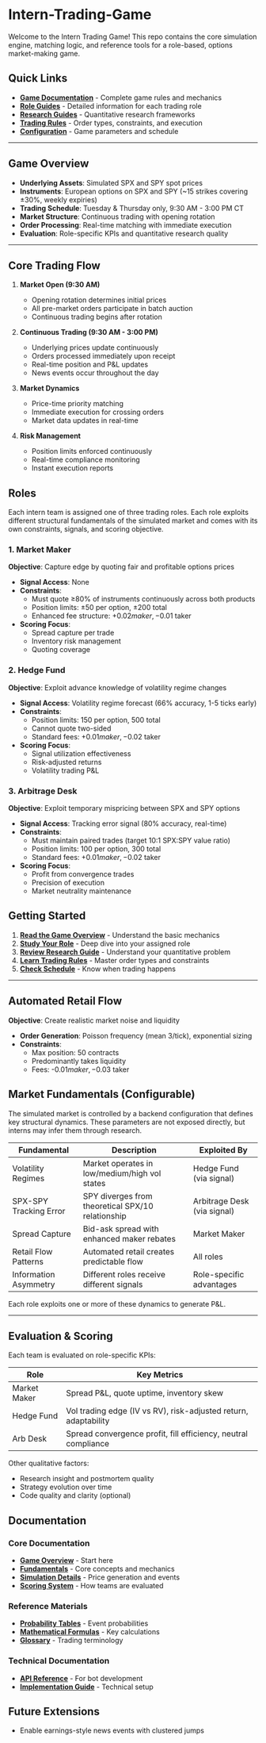 # Intern-Trading-Game

Welcome to the Intern Trading Game! This repo contains the core simulation engine, matching logic, and reference tools for a role-based, options market-making game.

## Quick Links

- **[Game Documentation](docs/game/)** - Complete game rules and mechanics
- **[Role Guides](docs/game/roles/)** - Detailed information for each trading role
- **[Research Guides](docs/game/research/)** - Quantitative research frameworks
- **[Trading Rules](docs/game/trading/)** - Order types, constraints, and execution
- **[Configuration](docs/game/configuration/)** - Game parameters and schedule

---

## Game Overview

- **Underlying Assets**: Simulated SPX and SPY spot prices
- **Instruments**: European options on SPX and SPY (~15 strikes covering ±30%, weekly expiries)
- **Trading Schedule**: Tuesday & Thursday only, 9:30 AM - 3:00 PM CT
- **Market Structure**: Continuous trading with opening rotation
- **Order Processing**: Real-time matching with immediate execution
- **Evaluation**: Role-specific KPIs and quantitative research quality

---

## Core Trading Flow

1. **Market Open (9:30 AM)**

   - Opening rotation determines initial prices
   - All pre-market orders participate in batch auction
   - Continuous trading begins after rotation

2. **Continuous Trading (9:30 AM - 3:00 PM)**

   - Underlying prices update continuously
   - Orders processed immediately upon receipt
   - Real-time position and P&L updates
   - News events occur throughout the day

3. **Market Dynamics**

   - Price-time priority matching
   - Immediate execution for crossing orders
   - Market data updates in real-time

4. **Risk Management**

   - Position limits enforced continuously
   - Real-time compliance monitoring
   - Instant execution reports

## Roles

Each intern team is assigned one of three trading roles. Each role exploits different structural fundamentals of the simulated market and comes with its own constraints, signals, and scoring objective.

### 1. Market Maker

**Objective**: Capture edge by quoting fair and profitable options prices

- **Signal Access**: None
- **Constraints**:
  - Must quote ≥80% of instruments continuously across both products
  - Position limits: ±50 per option, ±200 total
  - Enhanced fee structure: +$0.02 maker, -$0.01 taker
- **Scoring Focus**:
  - Spread capture per trade
  - Inventory risk management
  - Quoting coverage

### 2. Hedge Fund

**Objective**: Exploit advance knowledge of volatility regime changes

- **Signal Access**: Volatility regime forecast (66% accuracy, 1-5 ticks early)
- **Constraints**:
  - Position limits: 150 per option, 500 total
  - Cannot quote two-sided
  - Standard fees: +$0.01 maker, -$0.02 taker
- **Scoring Focus**:
  - Signal utilization effectiveness
  - Risk-adjusted returns
  - Volatility trading P&L

### 3. Arbitrage Desk

**Objective**: Exploit temporary mispricing between SPX and SPY options

- **Signal Access**: Tracking error signal (80% accuracy, real-time)
- **Constraints**:
  - Must maintain paired trades (target 10:1 SPX:SPY value ratio)
  - Position limits: 100 per option, 300 total
  - Standard fees: +$0.01 maker, -$0.02 taker
- **Scoring Focus**:
  - Profit from convergence trades
  - Precision of execution
  - Market neutrality maintenance

## Getting Started

1. **[Read the Game Overview](docs/game/overview.md)** - Understand the basic mechanics
2. **[Study Your Role](docs/game/roles/)** - Deep dive into your assigned role
3. **[Review Research Guide](docs/game/research/)** - Understand your quantitative problem
4. **[Learn Trading Rules](docs/game/trading/)** - Master order types and constraints
5. **[Check Schedule](docs/game/configuration/schedule.md)** - Know when trading happens

---

## Automated Retail Flow

**Objective**: Create realistic market noise and liquidity

- **Order Generation**: Poisson frequency (mean 3/tick), exponential sizing
- **Constraints**:
  - Max position: 50 contracts
  - Predominantly takes liquidity
  - Fees: -$0.01 maker, -$0.03 taker

## Market Fundamentals (Configurable)

The simulated market is controlled by a backend configuration that defines key structural dynamics. These parameters are not exposed directly, but interns may infer them through research.

| Fundamental | Description | Exploited By |
|-------------|-------------|--------------|
| Volatility Regimes | Market operates in low/medium/high vol states | Hedge Fund (via signal) |
| SPX-SPY Tracking Error | SPY diverges from theoretical SPX/10 relationship | Arbitrage Desk (via signal) |
| Spread Capture | Bid-ask spread with enhanced maker rebates | Market Maker |
| Retail Flow Patterns | Automated retail creates predictable flow | All roles |
| Information Asymmetry | Different roles receive different signals | Role-specific advantages |

Each role exploits one or more of these dynamics to generate P&L.

---


## Evaluation & Scoring

Each team is evaluated on role-specific KPIs:

| Role         | Key Metrics                                                       |
|--------------|--------------------------------------------------------------------|
| Market Maker | Spread P&L, quote uptime, inventory skew                          |
| Hedge Fund   | Vol trading edge (IV vs RV), risk-adjusted return, adaptability   |
| Arb Desk     | Spread convergence profit, fill efficiency, neutral compliance    |

Other qualitative factors:
- Research insight and postmortem quality
- Strategy evolution over time
- Code quality and clarity (optional)

## Documentation

### Core Documentation

- **[Game Overview](docs/game/)** - Start here
- **[Fundamentals](docs/game/fundamentals/)** - Core concepts and mechanics
- **[Simulation Details](docs/game/simulation/)** - Price generation and events
- **[Scoring System](docs/game/scoring/)** - How teams are evaluated

### Reference Materials

- **[Probability Tables](docs/game/appendix/probability-tables.md)** - Event probabilities
- **[Mathematical Formulas](docs/game/appendix/formulas.md)** - Key calculations
- **[Glossary](docs/game/appendix/glossary.md)** - Trading terminology

### Technical Documentation

- **[API Reference](docs/reference/)** - For bot development
- **[Implementation Guide](docs/technical/)** - Technical setup

## Future Extensions

- Enable earnings-style news events with clustered jumps
